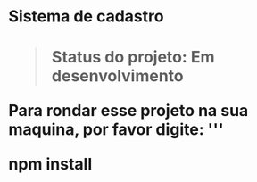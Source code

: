 <h1>Sistema de cadastro <h1>

>Status do projeto: Em desenvolvimento

Para rondar esse projeto na sua maquina, por favor digite:
'''

npm install
